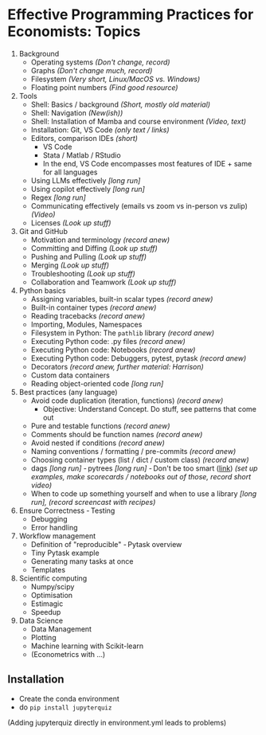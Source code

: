 # Effective Programming Practices for Economists: Topics

1. Background
   - Operating systems _(Don't change, record)_
   - Graphs _(Don't change much, record)_
   - Filesystem _(Very short, Linux/MacOS vs. Windows)_
   - Floating point numbers _(Find good resource)_
1. Tools
   - Shell: Basics / background _(Short, mostly old material)_
   - Shell: Navigation _(New(ish))_
   - Shell: Installation of Mamba and course environment _(Video, text)_
   - Installation: Git, VS Code _(only text / links)_
   - Editors, comparison IDEs _(short)_
     - VS Code
     - Stata / Matlab / RStudio
     - In the end, VS Code encompasses most features of IDE + same for all languages
   - Using LLMs effectively _\[long run\]_
   - Using copilot effectively _\[long run\]_
   - Regex _\[long run\]_
   - Communicating effectively (emails vs zoom vs in-person vs zulip) _(Video)_
   - Licenses _(Look up stuff)_
1. Git and GitHub
   - Motivation and terminology _(record anew)_
   - Committing and Diffing _(Look up stuff)_
   - Pushing and Pulling _(Look up stuff)_
   - Merging _(Look up stuff)_
   - Troubleshooting _(Look up stuff)_
   - Collaboration and Teamwork _(Look up stuff)_
1. Python basics
   - Assigning variables, built-in scalar types _(record anew)_
   - Built-in container types _(record anew)_
   - Reading tracebacks _(record anew)_
   - Importing, Modules, Namespaces
   - Filesystem in Python: The `pathlib` library _(record anew)_
   - Executing Python code: .py files _(record anew)_
   - Executing Python code: Notebooks _(record anew)_
   - Executing Python code: Debuggers, pytest, pytask _(record anew)_
   - Decorators _(record anew, further material: Harrison)_
   - Custom data containers
   - Reading object-oriented code _\[long run\]_
1. Best practices (any language)
   - Avoid code duplication (iteration, functions) _(record anew)_
     - Objective: Understand Concept. Do stuff, see patterns that come out
   - Pure and testable functions _(record anew)_
   - Comments should be function names _(record anew)_
   - Avoid nested if conditions _(record anew)_
   - Naming conventions / formatting / pre-commits _(record anew)_
   - Choosing container types (list / dict / custom class) _(record anew)_
   - dags _\[long run\]_ - pytrees _\[long run\]_ - Don't be too smart
     ([link](https://hackernoon.com/why-senior-devs-write-dumb-code-and-how-to-spot-a-junior-from-a-mile-away-27fa263b101a))
     _(set up examples, make scorecards / notebooks out of those, record short video)_
   - When to code up something yourself and when to use a library _\[long run\], (record
     screencast with recipes)_
1. Ensure Correctness - Testing
   - Debugging
   - Error handling
1. Workflow management
   - Definition of "reproducible" - Pytask overview
   - Tiny Pytask example
   - Generating many tasks at once
   - Templates
1. Scientific computing
   - Numpy/scipy
   - Optimisation
   - Estimagic
   - Speedup
1. Data Science
   - Data Management
   - Plotting
   - Machine learning with Scikit-learn
   - (Econometrics with ...)

## Installation

- Create the conda environment
- do `pip install jupyterquiz`

(Adding jupyterquiz directly in environment.yml leads to problems)
